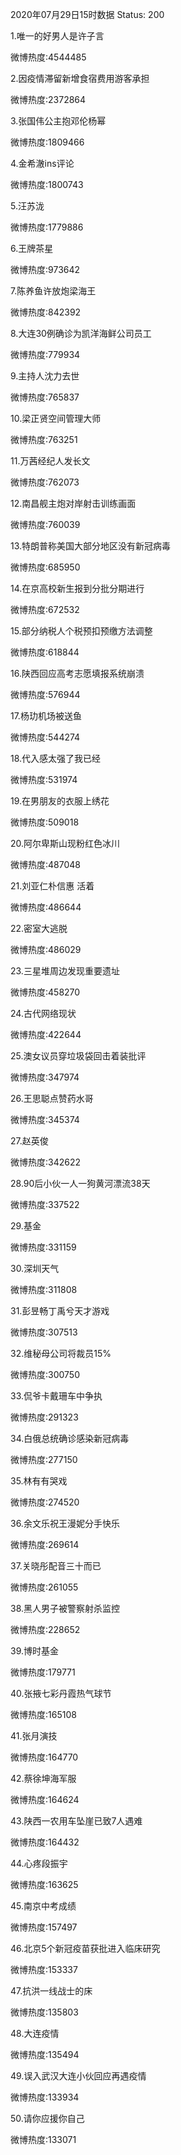 2020年07月29日15时数据
Status: 200

1.唯一的好男人是许子言

微博热度:4544485

2.因疫情滞留新增食宿费用游客承担

微博热度:2372864

3.张国伟公主抱邓伦杨幂

微博热度:1809466

4.金希澈ins评论

微博热度:1800743

5.汪苏泷

微博热度:1779886

6.王牌茶星

微博热度:973642

7.陈养鱼许放炮梁海王

微博热度:842392

8.大连30例确诊为凯洋海鲜公司员工

微博热度:779934

9.主持人沈力去世

微博热度:765837

10.梁正贤空间管理大师

微博热度:763251

11.万茜经纪人发长文

微博热度:762073

12.南昌舰主炮对岸射击训练画面

微博热度:760039

13.特朗普称美国大部分地区没有新冠病毒

微博热度:685950

14.在京高校新生报到分批分期进行

微博热度:672532

15.部分纳税人个税预扣预缴方法调整

微博热度:618844

16.陕西回应高考志愿填报系统崩溃

微博热度:576944

17.杨玏机场被送鱼

微博热度:544274

18.代入感太强了我已经

微博热度:531974

19.在男朋友的衣服上绣花

微博热度:509018

20.阿尔卑斯山现粉红色冰川

微博热度:487048

21.刘亚仁朴信惠 活着

微博热度:486644

22.密室大逃脱

微博热度:486029

23.三星堆周边发现重要遗址

微博热度:458270

24.古代网络现状

微博热度:422644

25.澳女议员穿垃圾袋回击着装批评

微博热度:347974

26.王思聪点赞药水哥

微博热度:345374

27.赵英俊

微博热度:342622

28.90后小伙一人一狗黄河漂流38天

微博热度:337522

29.基金

微博热度:331159

30.深圳天气

微博热度:311808

31.彭昱畅丁禹兮天才游戏

微博热度:307513

32.维秘母公司将裁员15%

微博热度:300750

33.侃爷卡戴珊车中争执

微博热度:291323

34.白俄总统确诊感染新冠病毒

微博热度:277150

35.林有有哭戏

微博热度:274520

36.余文乐祝王漫妮分手快乐

微博热度:269614

37.关晓彤配音三十而已

微博热度:261055

38.黑人男子被警察射杀监控

微博热度:228652

39.博时基金

微博热度:179771

40.张掖七彩丹霞热气球节

微博热度:165108

41.张月演技

微博热度:164770

42.蔡徐坤海军服

微博热度:164624

43.陕西一农用车坠崖已致7人遇难

微博热度:164432

44.心疼段振宇

微博热度:163625

45.南京中考成绩

微博热度:157497

46.北京5个新冠疫苗获批进入临床研究

微博热度:153337

47.抗洪一线战士的床

微博热度:135803

48.大连疫情

微博热度:135494

49.误入武汉大连小伙回应再遇疫情

微博热度:133934

50.请你应援你自己

微博热度:133071

